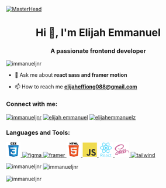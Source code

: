 [![MasterHead](https://images.unsplash.com/photo-1546146830-2cca9512c68e?q=80&w=1480&auto=format&fit=crop&ixlib=rb-4.0.3&ixid=M3wxMjA3fDB8MHxwaG90by1wYWdlfHx8fGVufDB8fHx8fA%3D%3D)](https:/ImmanuelJNR.io)
<h1 align="center">Hi 👋, I'm Elijah Emmanuel</h1>
<h3 align="center">A passionate frontend developer</h3>

<p align="left"> <img src="https://komarev.com/ghpvc/?username=immanueljnr&label=Profile%20views&color=0e75b6&style=flat" alt="immanueljnr" /> </p>

- 💬 Ask me about **react sass and framer motion**

- 📫 How to reach me **elijaheffiong088@gmail.com**

<h3 align="left">Connect with me:</h3>
<p align="left">
<a href="https://dev.to/immanueljnr" target="blank"><img align="center" src="https://raw.githubusercontent.com/rahuldkjain/github-profile-readme-generator/master/src/images/icons/Social/devto.svg" alt="immanueljnr" height="30" width="40" /></a>
<a href="https://linkedin.com/in/elijah emmanuel" target="blank"><img align="center" src="https://raw.githubusercontent.com/rahuldkjain/github-profile-readme-generator/master/src/images/icons/Social/linked-in-alt.svg" alt="elijah emmanuel" height="30" width="40" /></a>
<a href="https://instagram.com/elijahemmanuelz" target="blank"><img align="center" src="https://raw.githubusercontent.com/rahuldkjain/github-profile-readme-generator/master/src/images/icons/Social/instagram.svg" alt="elijahemmanuelz" height="30" width="40" /></a>
</p>

<h3 align="left">Languages and Tools:</h3>
<p align="left"> <a href="https://www.w3schools.com/css/" target="_blank" rel="noreferrer"> <img src="https://raw.githubusercontent.com/devicons/devicon/master/icons/css3/css3-original-wordmark.svg" alt="css3" width="40" height="40"/> </a> <a href="https://www.figma.com/" target="_blank" rel="noreferrer"> <img src="https://www.vectorlogo.zone/logos/figma/figma-icon.svg" alt="figma" width="40" height="40"/> </a> <a href="https://www.framer.com/" target="_blank" rel="noreferrer"> <img src="https://www.vectorlogo.zone/logos/framer/framer-icon.svg" alt="framer" width="40" height="40"/> </a> <a href="https://www.w3.org/html/" target="_blank" rel="noreferrer"> <img src="https://raw.githubusercontent.com/devicons/devicon/master/icons/html5/html5-original-wordmark.svg" alt="html5" width="40" height="40"/> </a> <a href="https://developer.mozilla.org/en-US/docs/Web/JavaScript" target="_blank" rel="noreferrer"> <img src="https://raw.githubusercontent.com/devicons/devicon/master/icons/javascript/javascript-original.svg" alt="javascript" width="40" height="40"/> </a> <a href="https://reactjs.org/" target="_blank" rel="noreferrer"> <img src="https://raw.githubusercontent.com/devicons/devicon/master/icons/react/react-original-wordmark.svg" alt="react" width="40" height="40"/> </a> <a href="https://sass-lang.com" target="_blank" rel="noreferrer"> <img src="https://raw.githubusercontent.com/devicons/devicon/master/icons/sass/sass-original.svg" alt="sass" width="40" height="40"/> </a> <a href="https://tailwindcss.com/" target="_blank" rel="noreferrer"> <img src="https://www.vectorlogo.zone/logos/tailwindcss/tailwindcss-icon.svg" alt="tailwind" width="40" height="40"/> </a> </p>

<p><img align="left" src="https://github-readme-stats.vercel.app/api/top-langs?username=immanueljnr&show_icons=true&locale=en&layout=compact" alt="immanueljnr" /></p>

<p>&nbsp;<img align="center" src="https://github-readme-stats.vercel.app/api?username=immanueljnr&show_icons=true&locale=en" alt="immanueljnr" /></p>

<p><img align="center" src="https://github-readme-streak-stats.herokuapp.com/?user=immanueljnr&" alt="immanueljnr" /></p>
